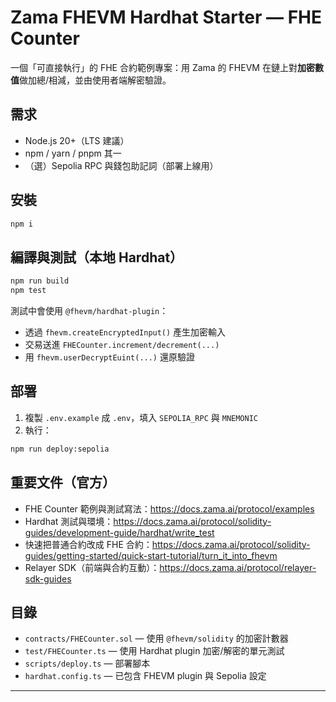 # Zama FHEVM Hardhat Starter — FHE Counter

一個「可直接執行」的 FHE 合約範例專案：用 Zama 的 FHEVM 在鏈上對**加密數值**做加總/相減，並由使用者端解密驗證。

## 需求
- Node.js 20+（LTS 建議）
- npm / yarn / pnpm 其一
- （選）Sepolia RPC 與錢包助記詞（部署上線用）

## 安裝
```bash
npm i
```

## 編譯與測試（本地 Hardhat）
```bash
npm run build
npm test
```

測試中會使用 `@fhevm/hardhat-plugin`：
- 透過 `fhevm.createEncryptedInput()` 產生加密輸入
- 交易送進 `FHECounter.increment/decrement(...)`
- 用 `fhevm.userDecryptEuint(...)` 還原驗證

## 部署
1. 複製 `.env.example` 成 `.env`，填入 `SEPOLIA_RPC` 與 `MNEMONIC`
2. 執行：
```bash
npm run deploy:sepolia
```

## 重要文件（官方）
- FHE Counter 範例與測試寫法：https://docs.zama.ai/protocol/examples
- Hardhat 測試與環境：https://docs.zama.ai/protocol/solidity-guides/development-guide/hardhat/write_test
- 快速把普通合約改成 FHE 合約：https://docs.zama.ai/protocol/solidity-guides/getting-started/quick-start-tutorial/turn_it_into_fhevm
- Relayer SDK（前端與合約互動）：https://docs.zama.ai/protocol/relayer-sdk-guides

## 目錄
- `contracts/FHECounter.sol` — 使用 `@fhevm/solidity` 的加密計數器
- `test/FHECounter.ts` — 使用 Hardhat plugin 加密/解密的單元測試
- `scripts/deploy.ts` — 部署腳本
- `hardhat.config.ts` — 已包含 FHEVM plugin 與 Sepolia 設定

---